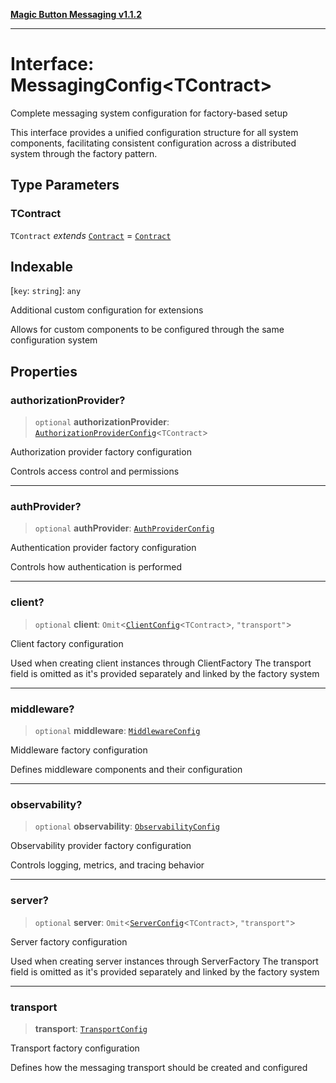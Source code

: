 [**Magic Button Messaging v1.1.2**](../README.md)

***

# Interface: MessagingConfig\<TContract\>

Complete messaging system configuration for factory-based setup

This interface provides a unified configuration structure for all
system components, facilitating consistent configuration across
a distributed system through the factory pattern.

## Type Parameters

### TContract

`TContract` *extends* [`Contract`](../type-aliases/Contract.md) = [`Contract`](../type-aliases/Contract.md)

## Indexable

\[`key`: `string`\]: `any`

Additional custom configuration for extensions

Allows for custom components to be configured through
the same configuration system

## Properties

### authorizationProvider?

> `optional` **authorizationProvider**: [`AuthorizationProviderConfig`](AuthorizationProviderConfig.md)\<`TContract`\>

Authorization provider factory configuration

Controls access control and permissions

***

### authProvider?

> `optional` **authProvider**: [`AuthProviderConfig`](AuthProviderConfig.md)

Authentication provider factory configuration

Controls how authentication is performed

***

### client?

> `optional` **client**: `Omit`\<[`ClientConfig`](ClientConfig.md)\<`TContract`\>, `"transport"`\>

Client factory configuration

Used when creating client instances through ClientFactory
The transport field is omitted as it's provided separately
and linked by the factory system

***

### middleware?

> `optional` **middleware**: [`MiddlewareConfig`](MiddlewareConfig.md)

Middleware factory configuration

Defines middleware components and their configuration

***

### observability?

> `optional` **observability**: [`ObservabilityConfig`](ObservabilityConfig.md)

Observability provider factory configuration

Controls logging, metrics, and tracing behavior

***

### server?

> `optional` **server**: `Omit`\<[`ServerConfig`](ServerConfig.md)\<`TContract`\>, `"transport"`\>

Server factory configuration

Used when creating server instances through ServerFactory
The transport field is omitted as it's provided separately
and linked by the factory system

***

### transport

> **transport**: [`TransportConfig`](TransportConfig.md)

Transport factory configuration

Defines how the messaging transport should be created and configured
